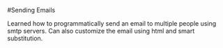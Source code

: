 #Sending Emails

Learned how to programmatically send an email to multiple people using smtp servers.
Can also customize the email using html and smart substitution.
